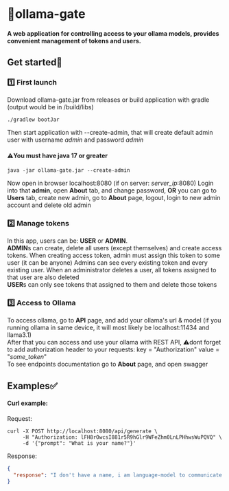 # 🦙ollama-gate
#### A web application for controlling access to your ollama models, provides convenient management of tokens and users.

## Get started🚀

### 1️⃣ First launch

Download ollama-gate.jar from releases or build application with gradle (output would be in /build/libs)
```shell
./gradlew bootJar
```
Then start application with --create-admin, that will create default admin user with username *admin* and password *admin* 
#### ⚠️You must have java 17 or greater
```shell
java -jar ollama-gate.jar --create-admin
```
Now open in browser localhost:8080 (if on server: *server_ip*:8080) Login into that **admin**, open **About** tab, and change password, __OR__ you can go to **Users** tab, create new admin, go to **About** page, logout, login to new admin account and delete old admin

### 2️⃣ Manage tokens

In this app, users can be: **USER** or **ADMIN**.\
**ADMIN**s can create, delete all users (except themselves) and create access tokens. When creating access token, admin must assign this token to some user (it can be anyone)
Admins can see every existing token and every existing user. When an administrator deletes a user, all tokens assigned to that user are also deleted\
**USER**s can only see tokens that assigned to them and delete those tokens

### 3️⃣ Access to Ollama

To access ollama, go to **API** page, and add your ollama's url & model (if you running ollama in same device, it will most likely be localhost:11434 and llama3.1)\
After that you can access and use your ollama with REST API, ⚠️dont forget to add authorization header to your requests: key = "Authorization" value = "_some_token_"\
To see endpoints documentation go to **About** page, and open swagger

## Examples✅

#### Curl example:
Request:
```shell
curl -X POST http://localhost:8080/api/generate \
     -H "Authorization: lFH8rOwcsI881r5R9hGlr9WFeZhm0LnLPHhwsWuPQVQ" \
     -d '{"prompt": "What is your name?"}'
```
Response:
```json
{
  "response": "I don't have a name, i am language-model to communicate with people."
}
```